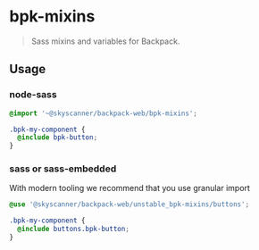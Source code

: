 # bpk-mixins

> Sass mixins and variables for Backpack.

## Usage

### node-sass
```scss
@import '~@skyscanner/backpack-web/bpk-mixins';

.bpk-my-component {
  @include bpk-button;
}
```

### sass or sass-embedded

With modern tooling we recommend that you use granular import
```scss
@use '@skyscanner/backpack-web/unstable_bpk-mixins/buttons';

.bpk-my-component {
  @include buttons.bpk-button;
}
```
